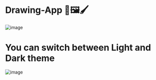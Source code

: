 # Drawing-App 🎨🖼️🖌️

![image](https://user-images.githubusercontent.com/65845230/129085478-dccc9ead-ba0a-42c2-bfdb-1d635da3031c.png)

<h1> You can switch between Light and Dark theme </h1>

![image](https://user-images.githubusercontent.com/65845230/129086268-9e389fed-8294-4b17-a112-63fb70f883f1.png)

